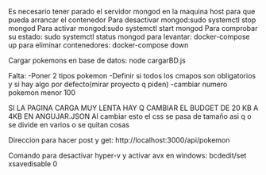 Es necesario tener parado el servidor mongod en la maquina host para que pueda arrancar el contenedor
Para desactivar mongod:sudo systemctl stop mongod
Para activar mongod:sudo systemctl start mongod
Para comprobar su estado: sudo systemctl status mongod
para levantar: docker-compose up
para eliminar contenedores: docker-compose down 

Cargar pokemons en base de datos: node cargarBD.js

Falta:
-Poner 2 tipos pokemon
-Definir si todos los cmapos son obligatorios y si hay algo por defecto(mirar proyecto q piden)
-cambiar numero pokemon menor 100

SI LA PAGINA CARGA MUY LENTA HAY Q CAMBIAR EL BUDGET DE 20 KB A 4KB EN ANGUJAR.JSON
Al cambiar esto el css se pasa de tamaño asi q o se divide en varios o se quitan cosas

Direccion para hacer post y get: http://localhost:3000/api/pokemon

Comando para desactivar hyper-v y activar avx en windows: bcdedit/set xsavedisable 0